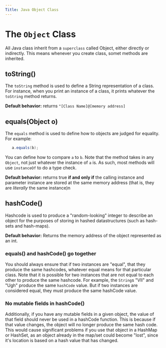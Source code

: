 ```yaml
---
Title: Java Object Class
---
```


# The `Object` Class

All Java class inherit from a `superclass` called Object, either directly or indirectly. This means whenever you create class, somet methods are inherited.

## toString()

The `toString` method is used to define a String representation of a class. For instance, when you print an instance of a class, it prints whatever the `toString` method returns.

**Default behavior:** returns `"[Class Name]@[memory address]`

## equals(Object o)

The `equals` method is used to define how to objects are judged for equality. For example:

```java
   a.equals(b);
```

You can define how to compare `a` to `b`. Note that the method takes in any `Object`, not just whatever the instance of `a` is. As such, most methods will use `instanceOf` to do a type check.

**Default behavior:** returns true **if and only if** the calling instance and parameter instance are stored at the same memory address (that is, they are *literally* the same instance)n

## hashCode()

Hashcode is used to produce a "random-looking" integer to describe an object for the purposes of storing in hashed datastructures (such as hash-sets and hash-maps).

**Default behavior:** Returns the memory address of the object represented as an int.

### equals() and hashCode() go together

You should always ensure that if two instances are "equal", that they produce the same hashcodes, whatever equal means for that particular class. Note that it is possible for two instances that are not equal to each other to produce the same hashcode. For example, the `String`s "VII" and "Ugh" produce the same `hashCode` value. But if two instances are considered equal, they must produce the same hashCode value.

### No mutable fields in hashCode()

Additionally, if you have any mutable fields in a given object, the value of that field should never be used in a hashCode function. This is because if that value changes, the object will no longer produce the same hash code. This would cause significant problems if you use that object in a HashMap or HashSet, as an object already in the map/set could become "lost", since it's location is based on a hash value that has changed.

